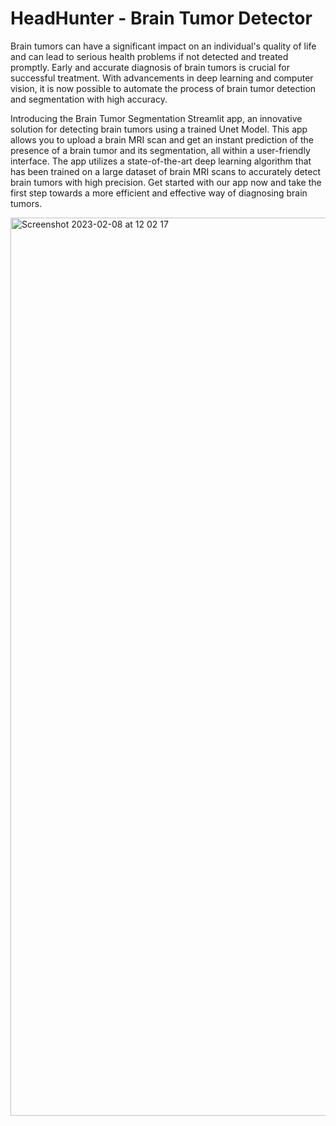 # HeadHunter - Brain Tumor Detector

Brain tumors can have a significant impact on an individual's quality of life and can lead to serious health problems if not detected and treated promptly. Early and accurate diagnosis of brain tumors is crucial for successful treatment. With advancements in deep learning and computer vision, it is now possible to automate the process of brain tumor detection and segmentation with high accuracy.

Introducing the Brain Tumor Segmentation Streamlit app, an innovative solution for detecting brain tumors using a trained Unet Model. This app allows you to upload a brain MRI scan and get an instant prediction of the presence of a brain tumor and its segmentation, all within a user-friendly interface. The app utilizes a state-of-the-art deep learning algorithm that has been trained on a large dataset of brain MRI scans to accurately detect brain tumors with high precision. Get started with our app now and take the first step towards a more efficient and effective way of diagnosing brain tumors.

<img width="1437" alt="Screenshot 2023-02-08 at 12 02 17" src="https://user-images.githubusercontent.com/60676144/217518605-88ccdd53-e46c-4bf4-b849-adeef117c610.png">

